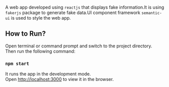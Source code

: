 A  web app developed using `reactjs`  that displays fake information.It is using `fakerjs` package to generate fake data.UI component framework `semantic-ui` is used to style the web app.


## How to Run?

Open terminal or command prompt and switch to  the project directory.<br>
Then run the following command:

### `npm start`

It runs the app in the development mode.<br>
Open [http://localhost:3000](http://localhost:3000) to view it in the browser.

